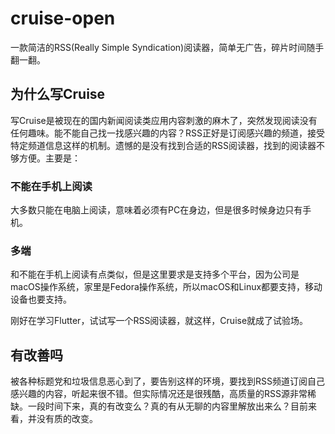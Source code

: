 # cruise-open

一款简洁的RSS(Really Simple Syndication)阅读器，简单无广告，碎片时间随手翻一翻。


## 为什么写Cruise

写Cruise是被现在的国内新闻阅读类应用内容刺激的麻木了，突然发现阅读没有任何趣味。能不能自己找一找感兴趣的内容？RSS正好是订阅感兴趣的频道，接受特定频道信息这样的机制。遗憾的是没有找到合适的RSS阅读器，找到的阅读器不够方便。主要是：

### 不能在手机上阅读

大多数只能在电脑上阅读，意味着必须有PC在身边，但是很多时候身边只有手机。


### 多端

和不能在手机上阅读有点类似，但是这里要求是支持多个平台，因为公司是macOS操作系统，家里是Fedora操作系统，所以macOS和Linux都要支持，移动设备也要支持。


刚好在学习Flutter，试试写一个RSS阅读器，就这样，Cruise就成了试验场。

## 有改善吗

被各种标题党和垃圾信息恶心到了，要告别这样的环境，要找到RSS频道订阅自己感兴趣的内容，听起来很不错。但实际情况还是很残酷，高质量的RSS源非常稀缺。一段时间下来，真的有改变么？真的有从无聊的内容里解放出来么？目前来看，并没有质的改变。


